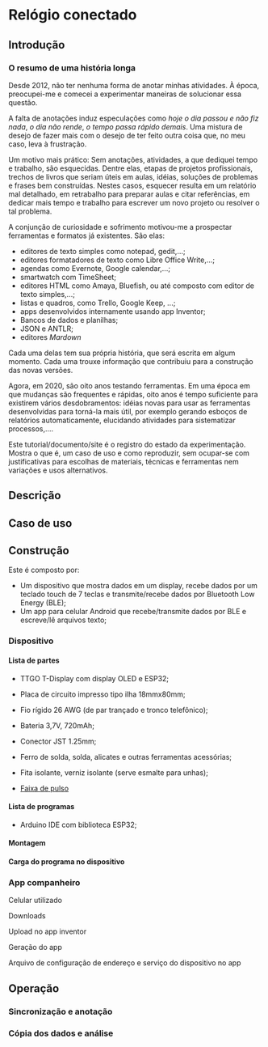 # Relógio conectado

## Introdução

### O resumo de uma história longa

Desde 2012, não ter nenhuma forma de anotar minhas atividades. À época, preocupei-me e comecei a experimentar maneiras de solucionar essa questão.

A falta de anotações induz especulações como *hoje o dia passou e não fiz nada*, *o dia não rende*, *o tempo passa rápido demais*. Uma mistura de desejo de fazer mais com o desejo de ter feito outra coisa que, no meu caso, leva à frustração.

Um motivo mais prático: Sem anotações, atividades, a que dediquei tempo e trabalho, são esquecidas. Dentre elas, etapas de projetos profissionais, trechos de livros que seriam úteis em aulas, idéias, soluções de problemas e frases bem construídas. Nestes casos, esquecer resulta em um relatório mal detalhado, em retrabalho para preparar aulas e citar referências, em dedicar mais tempo e trabalho para escrever um novo projeto ou resolver o tal problema.

A conjunção de curiosidade e sofrimento motivou-me a prospectar ferramentas e formatos já existentes. São elas: 

- editores de texto simples como notepad, gedit,...; 
- editores formatadores de texto como Libre Office Write,...; 
- agendas como Evernote, Google calendar,...; 
- smartwatch com TimeSheet;
- editores HTML como Amaya, Bluefish, ou até composto com editor de texto simples,...;
- listas e quadros, como Trello, Google Keep, ...;
- apps desenvolvidos internamente usando app Inventor;
- Bancos de dados e planilhas;
- JSON e ANTLR;
- editores *Mardown*

Cada uma delas tem sua própria história, que será escrita em algum momento. Cada uma trouxe informação que contribuiu para a construção das novas versões.

Agora, em 2020, são oito anos testando ferramentas. Em uma época em que mudanças são frequentes e rápidas, oito anos é tempo suficiente para existirem vários desdobramentos: idéias novas para usar as ferramentas desenvolvidas para torná-la mais útil, por exemplo gerando esboços de relatórios automaticamente, elucidando atividades para sistematizar processos,....

Este tutorial/documento/site é o registro do estado da experimentação. Mostra o que é, um caso de uso e como reproduzir, sem ocupar-se com justificativas para escolhas de materiais, técnicas e ferramentas nem variações e usos alternativos.

## Descrição

## Caso de uso

## Construção

Este é composto por:

- Um dispositivo que mostra dados em um display, recebe dados por um teclado touch de 7 teclas e transmite/recebe dados por Bluetooth Low Energy (BLE);
- Um app para celular Android que recebe/transmite dados por BLE e escreve/lê arquivos texto;

### Dispositivo

#### Lista de partes

- TTGO T-Display com display OLED e ESP32;
- Placa de circuito impresso tipo ilha 18mmx80mm;
- Fio rígido 26 AWG (de par trançado e tronco telefônico);
- Bateria 3,7V, 720mAh;
- Conector JST 1.25mm;
- Ferro de solda, solda, alicates e outras ferramentas acessórias;
- Fita isolante, verniz isolante (serve esmalte para unhas);

- [Faixa de pulso](../../componentes/vestiveis/faixaDePulso/README.md)

#### Lista de programas

- Arduino IDE com biblioteca ESP32;

#### Montagem

#### Carga do programa no dispositivo

### App companheiro

Celular utilizado

Downloads

Upload no app inventor

Geração do app

Arquivo de configuração de endereço e serviço do dispositivo no app

## Operação

### Sincronização e anotação

### Cópia dos dados e análise


